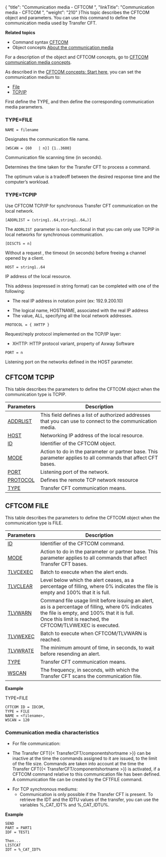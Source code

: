 {
    "title": "Communication media - CFTCOM  ",
    "linkTitle": "Communication media - CFTCOM ",
    "weight": "210"
}This topic describes the CFTCOM object and parameters. You can use this
command to define the communication media used by Transfer CFT.

****Related
topics****

- Command syntax
    [CFTCOM](../../../command_summary#CFTCOM)
- Object concepts
    [About the
    communication media](../../../../admin_intro/admin_config_commands/communication_media_concepts)

For a description of the object and CFTCOM concepts, go to [CFTCOM
communication media concepts](../../../../admin_intro/admin_config_commands/communication_media_concepts).

As described in the [CFTCOM
concepts: Start here](../../../../admin_intro/admin_config_commands/communication_media_concepts), you can set the communication medium to:

- [File](#TYPE=FILE)
- [TCP/IP](#TYPE=TCPIP)

First define the TYPE, and then define the corresponding communication media parameters.

<span id="TYPE=FILE"></span>

### TYPE=FILE

`NAME = filename`

Designates the communication file name.  

`[WSCAN = {60   | n}] {1..3600}`

Communication file scanning time (in seconds).

Determines the time taken for the Transfer CFT
to process a command.

The optimum value is a tradeoff between the desired
response time and the computer’s workload.

<span id="TYPE=TCPIP"></span>

### TYPE=TCPIP

Use CFTCOM TCP/IP for synchronous Transfer CFT communication on the local network.

`[ADDRLIST = (string1..64,string1..64…)]`

The `ADDRLIST `parameter is non-functional in that you can only use TCPIP in local networks for synchronous communication.

`[DISCTS = n]`

Without a request , the timeout (in seconds) before
freeing a channel opened by a client.

`HOST = string1..64`

IP address of the local resource.

This address (expressed in string format) can be completed
with one of the following:

- The real IP address
    in notation point (ex: 192.9.200.10)

<!-- -->

- The logical name,
    HOSTNAME, associated with the real IP address
- The value, ALL,
    specifying all the local network addresses.

`PROTOCOL = { XHTTP }`

Request/reply protocol implemented on the TCP/IP layer:

- XHTTP: HTTP protocol
    variant, property of Axway Software

`PORT = n`

Listening port on the networks defined in the HOST
parameter.

<span id="Defining_CFTCOM_TCPIP"></span>

## CFTCOM TCPIP

This table describes the parameters to define the CFTCOM object when the communication
type is TCPIP.


| Parameters  | Description  |
| --- | --- |
| <a href="../../../command_summary/parameter_intro/addrlist">ADDRLIST</a> | This field defines a list of authorized addresses that you can use to connect to the communication media. |
| <a href="../../../command_summary/parameter_intro/host">HOST</a> | Networking IP address of the local resource. |
| <a href="../../../command_summary/parameter_intro/id">ID</a>  | Identifier of the CFTCOM object. |
| <a href="../../../command_summary/parameter_intro/mode">MODE</a> | Action to do in the parameter or partner base. This parameter applies to all commands that affect CFT bases. |
| <a href="../../../command_summary/parameter_intro/port">PORT</a> | Listening port of the network. |
| <a href="../../../command_summary/parameter_intro/protocol">PROTOCOL</a> | Defines the remote TCP network resource |
| <a href="../../../command_summary/parameter_intro/type">TYPE</a> | Transfer CFT communication means. |


<span id="Defining_CFTCOM_FILE"></span>

## CFTCOM FILE

This table describes the parameters to define the CFTCOM object when the communication
type is FILE.


| Parameters  | Description  |
| --- | --- |
| <a href="../../../command_summary/parameter_intro/id">ID</a>  | Identifier of the CFTCOM command. |
| <a href="../../../command_summary/parameter_intro/mode">MODE</a> | Action to do in the parameter or partner base. This parameter applies to all commands that affect Transfer CFT bases. |
| <a href="../../../command_summary/parameter_intro/tlvcexec">TLVCEXEC</a>  | Batch to execute when the alert ends.  |
| <a href="../../../command_summary/parameter_intro/tlvclear">TLVCLEAR</a>  | Level below which the alert ceases, as a percentage of filling, where 0% indicates the file is empty and 100% that it is full. |
| <a href="../../../command_summary/parameter_intro/tlvwarn">TLVWARN</a>  | Command file usage limit before issuing an alert, as is a percentage of filling, where 0% indicates the file is empty, and 100% that it is full.<br/> Once this limit is reached, the CFTCOM/TLVWEXEC is executed. |
| <a href="../../../command_summary/parameter_intro/tlvwexec">TLVWEXEC</a>  | Batch to execute when CFTCOM/TLVWARN is reached.  |
| <a href="../../../command_summary/parameter_intro/tlvwrate">TLVWRATE</a>  | The minimum amount of time, in seconds, to wait before resending an alert.  |
| <a href="../../../command_summary/parameter_intro/type">TYPE</a>  | Transfer CFT communication means. |
| <a href="../../../command_summary/parameter_intro/wscan">WSCAN</a> | The frequency, in seconds, with which the Transfer CFT scans the communication file. |


****Example****

TYPE=FILE

```
CFTCOM ID = IDCOM,
TYPE = FILE
NAME = <filename>,
WSCAN = 120
```

### Communication media characteristics

- For file communication:

<!-- -->

- The Transfer CFT{{< TransferCFT/componentshortname >}} can be inactive at the time
    the commands assigned to it are issued, to the limit of the file size.
    Commands are taken into account at the time the Transfer CFT{{< TransferCFT/componentshortname >}} is activated,
    if a CFTCOM command relative to this communication file has been defined.
    A communication file can be created by the CFTFILE command.

<!-- -->

- For TCP synchronous
    mediums:
    -   Communication is only possible if the Transfer
        CFT is present.
        To retrieve the IDT and the IDTU values of the transfer, you can use the
        variables %\_CAT\_IDT% and %\_CAT\_IDTU%.

**Example**

```
SEND
PART = PART1
IDF = TEST1
 
Then...
LISTCAT
IDT = %_CAT_IDT%
```
